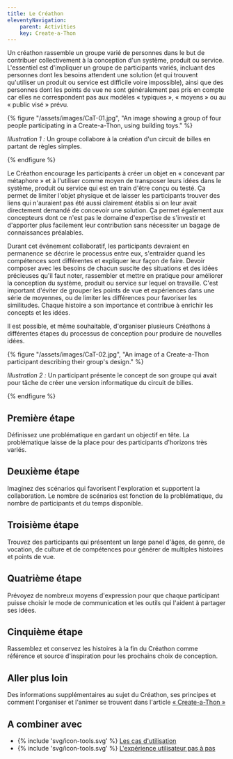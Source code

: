 ```yaml
---
title: Le Créathon
eleventyNavigation:
    parent: Activities
    key: Create-a-Thon
---
```


Un créathon rassemble un groupe varié de personnes dans le but de contribuer collectivement à la conception d'un
système, produit ou service. L'essentiel est d'impliquer un groupe de participants variés, incluant des personnes dont
les besoins attendent une solution (et qui trouvent qu'utiliser un produit ou service est difficile voire impossible),
ainsi que des personnes dont les points de vue ne sont généralement pas pris en compte car elles ne correspondent pas
aux modèles « typiques », « moyens » ou au « public visé » prévu.

{% figure "/assets/images/CaT-01.jpg", "An image showing a group of four people participating in a Create-a-Thon, using building
toys." %}

*Illustration 1 :* Un groupe collabore à la création d'un circuit de billes en partant de règles simples.

{% endfigure %}

Le Créathon encourage les participants à créer un objet en « concevant par métaphore » et à l'utiliser comme moyen de
transposer leurs idées dans le système, produit ou service qui est en train d'être conçu ou testé. Ça permet de limiter
l'objet physique et de laisser les participants trouver des liens qui n'auraient pas été aussi clairement établis si on
leur avait directement demandé de concevoir une solution. Ça permet également aux concepteurs dont ce n'est pas le
domaine d'expertise de s'investir et d'apporter plus facilement leur contribution sans nécessiter un bagage de
connaissances préalables.

Durant cet événement collaboratif, les participants devraient en permanence se décrire le processus entre eux,
s'entraider quand les compétences sont différentes et expliquer leur façon de faire. Devoir composer avec les besoins
de chacun suscite des situations et des idées précieuses qu'il faut noter, rassembler et mettre en pratique pour
améliorer la conception du système, produit ou service sur lequel on travaille. C'est important d'éviter de grouper les
points de vue et expériences dans une série de moyennes, ou de limiter les différences pour favoriser les similitudes.
Chaque histoire a son importance et contribue à enrichir les concepts et les idées.

Il est possible, et même souhaitable, d'organiser plusieurs Créathons à différentes étapes du processus de conception
pour produire de nouvelles idées.

{% figure "/assets/images/CaT-02.jpg", "An image of a Create-a-Thon participant describing their group's
design." %}

*Illustration 2 :* Un participant présente le concept de son groupe qui avait pour tâche de créer une version informatique du circuit de billes.

{% endfigure %}

## Première étape

Définissez une problématique en gardant un objectif en tête. La problématique laisse de la place pour des participants
d'horizons très variés.

## Deuxième étape

Imaginez des scénarios qui favorisent l'exploration et supportent la collaboration. Le nombre de scénarios est fonction
de la problématique, du nombre de participants et du temps disponible.

## Troisième étape

Trouvez des participants qui présentent un large panel d'âges, de genre, de vocation, de culture et de compétences pour
générer de multiples histoires et points de vue.

## Quatrième étape

Prévoyez de nombreux moyens d'expression pour que chaque participant puisse choisir le mode de communication et les
outils qui l'aident à partager ses idées.

## Cinquième étape

Rassemblez et conservez les histoires à la fin du Créathon comme référence et source d'inspiration pour les prochains
choix de conception.

## Aller plus loin

Des informations supplémentaires au sujet du Créathon, ses principes et comment l'organiser et l'animer se trouvent dans
l'article [« Create-a-Thon »](https://handbook.floeproject.org/Create-a-Thon.html)

## A combiner avec

* {% include 'svg/icon-tools.svg' %} [Les cas d'utilisation](../../outils/les-cas-dutilisation/)
* {% include 'svg/icon-tools.svg' %} [L'expérience utilisateur pas à pas](../../outils/lexperience-utilisateur-pas-a-pas/)
